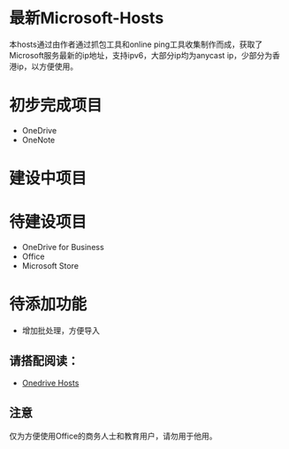 # 最新Microsoft-Hosts

本hosts通过由作者通过抓包工具和online ping工具收集制作而成，获取了Microsoft服务最新的ip地址，支持ipv6，大部分ip均为anycast ip，少部分为香港ip，以方便使用。

# 初步完成项目

 - OneDrive
 - OneNote
 
# 建设中项目



# 待建设项目

 - OneDrive for Business
 - Office
 - Microsoft Store
  
# 待添加功能

 - 增加批处理，方便导入
 
## 请搭配阅读：

 - [Onedrive Hosts](https://www.zhangxuhu.com/archives/158.html)

## 注意

仅为方便使用Office的商务人士和教育用户，请勿用于他用。
